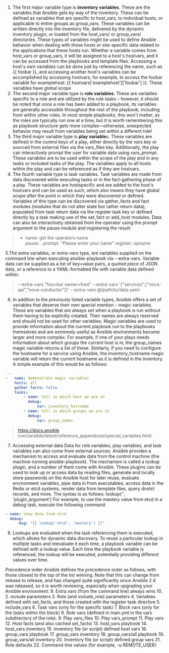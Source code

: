 

 1. The first major variable type is **inventory variables.** These are the variables that Ansible gets by way of the inventory. These can be defined as variables that are specific to host_vars, to individual hosts, or applicable to entire groups as group_vars. These variables can be written directly into the inventory file, delivered by the dynamic inventory plugin, or loaded from the host_vars/ or group_vars/ directories.
	 These types of variables might be used to define Ansible behavior when dealing with these hosts or site-specific data related to the applications that these hosts run. Whether a variable comes from host_vars or group_vars, it will be assigned to a host's hostvars, and it can be accessed from the playbooks and template files. Accessing a host's own variables can be done just by referencing the name, such as {{ foobar }}, and accessing another host's variables can be accomplished by accessing hostvars; for example, to access the foobar variable for examplehost: {{ hostvars['examplehost']['foobar'] }}. These variables have global scope
 2. The second major variable type is **role variables**. These are variables specific to a role and are utilized by the role tasks – however, it should be noted that once a role has been added to a playbook, its variables are generally accessible throughout the rest of the playbook, including from within other roles. In most simple playbooks, this won't matter, as the roles are typically run one at a time, but it is worth remembering this as playbook structure gets more complex—otherwise, unexpected behavior may result from variables being set within a different role!
 3. The third major variable type is **play variable**s. These variables are defined in the control keys of a play, either directly by the vars key or sourced from external files via the vars_files key. Additionally, the play can interactively prompt the user for variable data using vars_prompt. These variables are to be used within the scope of the play and in any tasks or included tasks of the play. The variables apply to all hosts within the play and can be referenced as if they are hostvars.
 4. The fourth variable type is task variables. Task variables are made from data discovered while executing tasks or in the fact-gathering phase of a play. These variables are hostspecific and are added to the host's hostvars and can be used as such, which also means they have global scope after the point in which they were discovered or defined. Variables of this type can be discovered via gather_facts and fact modules (modules that do not alter state but rather return data), populated from task return data via the register task key or defined directly by a task making use of the set_fact or add_host modules. Data can also be interactively obtained from the operator using the prompt argument to the pause module and registering the result: 
 

> - name: get the operators name     
> pause: 
>   ..prompt: "Please enter your name" 
> register: opname

5.The extra variables, or extra-vars type, are variables supplied on the command line when executing ansible-playbook via --extra-vars. Variable data can be supplied as a list of key=value pairs, a quoted piece of JSON data, or a reference to a YAML-formatted file with variable data defined within: 

> --extra-vars "foo=bar owner=fred" 
> --extra-vars '{"services":["nova-api","nova-conductor"]}' 
> --extra-vars @/path/to/data.yaml

6. In addition to the previously listed variable types, Ansible offers a set of variables that deserve their own special mention – magic variables. These are variables that are always set when a playbook is run without them having to be explicitly created. Their names are always reserved and should not be used for other variables. Magic variables are used to provide information about the current playbook run to the playbooks themselves and are extremely useful as Ansible environments become larger and more complex. For example, if one of your plays needs information about which groups the current host is in, the group_names magic variable returns a list of these. Similarly, if you need to configure the hostname for a service using Ansible, the inventory_hostname magic variable will return the current hostname as it is defined in the inventory. A simple example of this would be as follows:

```YAML
--- 
-   name: demonstrate magic variables 
	hosts: all 
	gather_facts: false 
	tasks: 
		- name: tell us which host we are on 
		  debug: 
			  var: inventory_hostname 
		- name: tell us which groups we are in 
		  debug: 
			  var: group_names
```

> https://docs.ansible. com/ansible/latest/reference_appendices/special_variables.html.
7. Accessing external data Data for role variables, play variables, and task variables can also come from external sources. Ansible provides a mechanism to access and evaluate data from the control machine (the machine running ansible-playbook). The mechanism is called a lookup plugin, and a number of them come with Ansible. These plugins can be used to look up or access data by reading files, generate and locally store passwords on the Ansible host for later reuse, evaluate environment variables, pipe data in from executables, access data in the Redis or etcd systems, render data from template files, query dnstxt records, and more. The syntax is as follows: lookup('', 'plugin_argument') For example, to use the mastery value from etcd in a debug task, execute the following command: 
```yaml
- name: show data from etcd 
  debug: 
	  msg: "{{ lookup('etcd', 'mastery') }}"
```
8. Lookups are evaluated when the task referencing them is executed, which allows for dynamic data discovery. To reuse a particular lookup in multiple tasks and reevaluate it each time, a playbook variable can be defined with a lookup value. Each time the playbook variable is referenced, the lookup will be executed, potentially providing different values over time.

Precedence order Ansible defines the precedence order as follows, with those closest to the top of the list winning. Note that this can change from release to release, and has changed quite significantly since Ansible 2.4 was released, so it is worth reviewing, especially when upgrading your Ansible environment: 
9. Extra vars (from the command line) always wins 
10. 2. include parameters 3. Role (and include_role) parameters 4. Variables defined with set_facts, and those created with the register task directive 5. include_vars 6. Task vars (only for the specific task) 7. Block vars (only for the tasks within the block) 8. Role vars (defined in main.yml in the vars subdirectory of the role). 9. Play vars_files 10. Play vars_prompt 11. Play vars 12. Host facts (and also cached set_facts) 13. host_vars playbook 14. host_vars inventory 15. Inventory file (or script) defined host vars 16. group_vars playbook 17. group_vars inventory 18. group_vars/all playbook 19. group_vars/all inventory 20. Inventory file (or script) defined group vars 21. Role defaults 22. Command-line values (for example, -u REMOTE_USER)
<!--stackedit_data:
eyJoaXN0b3J5IjpbMTE4NTAyNDcxNCwtMjIzMTc3OTc2LDExOT
IyNTA4OTQsOTIxODgwODM4LC0xMDQ5MjY4MDU3LC0xNjk0MDA2
MjQyLC0xODM2ODc5NjMwXX0=
-->
